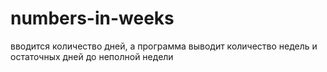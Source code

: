 # numbers-in-weeks

вводится количество дней, а программа выводит количество недель и остаточных дней до неполной недели
